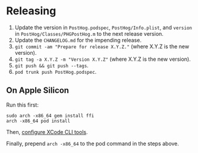# Releasing

1.  Update the version in `PostHog.podspec`, `PostHog/Info.plist`, and `version` in `PostHog/Classes/PHGPostHog.m` to the next release version.
2.  Update the `CHANGELOG.md` for the impending release.
3.  `git commit -am "Prepare for release X.Y.Z."` (where X.Y.Z is the new version).
4.  `git tag -a X.Y.Z -m "Version X.Y.Z"` (where X.Y.Z is the new version).
5.  `git push && git push --tags`.
6.  `pod trunk push PostHog.podspec`.

## On Apple Silicon

Run this first:

```
sudo arch -x86_64 gem install ffi
arch -x86_64 pod install
```

Then, [configure XCode CLI tools](https://stackoverflow.com/questions/29108172/how-do-i-fix-the-xcrun-unable-to-find-simctl-error).

Finally, prepend `arch -x86_64` to the pod command in the steps above.
